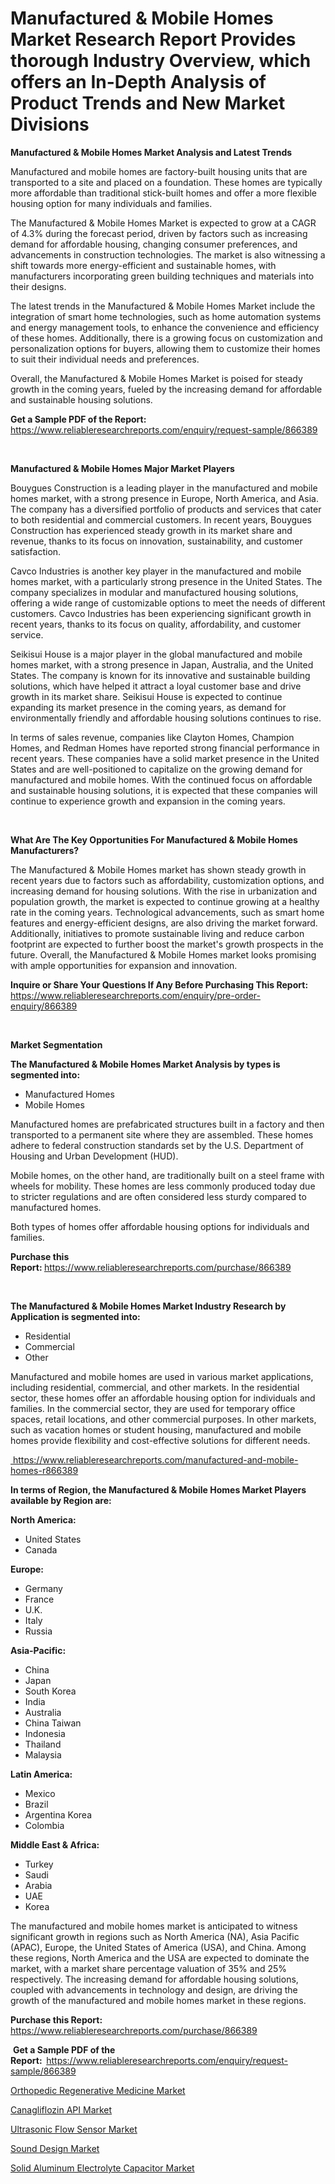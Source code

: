 <p><h1>Manufactured & Mobile Homes Market Research Report Provides thorough Industry Overview, which offers an In-Depth Analysis of Product Trends and New Market Divisions</h1></p><p><strong>Manufactured & Mobile Homes Market Analysis and Latest Trends</strong></p>
<p><p>Manufactured and mobile homes are factory-built housing units that are transported to a site and placed on a foundation. These homes are typically more affordable than traditional stick-built homes and offer a more flexible housing option for many individuals and families.</p><p>The Manufactured & Mobile Homes Market is expected to grow at a CAGR of 4.3% during the forecast period, driven by factors such as increasing demand for affordable housing, changing consumer preferences, and advancements in construction technologies. The market is also witnessing a shift towards more energy-efficient and sustainable homes, with manufacturers incorporating green building techniques and materials into their designs.</p><p>The latest trends in the Manufactured & Mobile Homes Market include the integration of smart home technologies, such as home automation systems and energy management tools, to enhance the convenience and efficiency of these homes. Additionally, there is a growing focus on customization and personalization options for buyers, allowing them to customize their homes to suit their individual needs and preferences.</p><p>Overall, the Manufactured & Mobile Homes Market is poised for steady growth in the coming years, fueled by the increasing demand for affordable and sustainable housing solutions.</p></p>
<p><strong>Get a Sample PDF of the Report:&nbsp;</strong> <a href="https://www.reliableresearchreports.com/enquiry/request-sample/866389">https://www.reliableresearchreports.com/enquiry/request-sample/866389</a></p>
<p>&nbsp;</p>
<p><strong>Manufactured & Mobile Homes Major Market Players</strong></p>
<p><p>Bouygues Construction is a leading player in the manufactured and mobile homes market, with a strong presence in Europe, North America, and Asia. The company has a diversified portfolio of products and services that cater to both residential and commercial customers. In recent years, Bouygues Construction has experienced steady growth in its market share and revenue, thanks to its focus on innovation, sustainability, and customer satisfaction.</p><p>Cavco Industries is another key player in the manufactured and mobile homes market, with a particularly strong presence in the United States. The company specializes in modular and manufactured housing solutions, offering a wide range of customizable options to meet the needs of different customers. Cavco Industries has been experiencing significant growth in recent years, thanks to its focus on quality, affordability, and customer service.</p><p>Seikisui House is a major player in the global manufactured and mobile homes market, with a strong presence in Japan, Australia, and the United States. The company is known for its innovative and sustainable building solutions, which have helped it attract a loyal customer base and drive growth in its market share. Seikisui House is expected to continue expanding its market presence in the coming years, as demand for environmentally friendly and affordable housing solutions continues to rise.</p><p>In terms of sales revenue, companies like Clayton Homes, Champion Homes, and Redman Homes have reported strong financial performance in recent years. These companies have a solid market presence in the United States and are well-positioned to capitalize on the growing demand for manufactured and mobile homes. With the continued focus on affordable and sustainable housing solutions, it is expected that these companies will continue to experience growth and expansion in the coming years.</p></p>
<p>&nbsp;</p>
<p><strong>What Are The Key Opportunities For Manufactured & Mobile Homes Manufacturers?</strong></p>
<p><p>The Manufactured & Mobile Homes market has shown steady growth in recent years due to factors such as affordability, customization options, and increasing demand for housing solutions. With the rise in urbanization and population growth, the market is expected to continue growing at a healthy rate in the coming years. Technological advancements, such as smart home features and energy-efficient designs, are also driving the market forward. Additionally, initiatives to promote sustainable living and reduce carbon footprint are expected to further boost the market's growth prospects in the future. Overall, the Manufactured & Mobile Homes market looks promising with ample opportunities for expansion and innovation.</p></p>
<p><strong>Inquire or Share Your Questions If Any Before Purchasing This Report:</strong> <a href="https://www.reliableresearchreports.com/enquiry/pre-order-enquiry/866389">https://www.reliableresearchreports.com/enquiry/pre-order-enquiry/866389</a></p>
<p>&nbsp;</p>
<p><strong>Market Segmentation</strong></p>
<p><strong>The Manufactured & Mobile Homes Market Analysis by types is segmented into:</strong></p>
<p><ul><li>Manufactured Homes</li><li>Mobile Homes</li></ul></p>
<p><p>Manufactured homes are prefabricated structures built in a factory and then transported to a permanent site where they are assembled. These homes adhere to federal construction standards set by the U.S. Department of Housing and Urban Development (HUD). </p><p>Mobile homes, on the other hand, are traditionally built on a steel frame with wheels for mobility. These homes are less commonly produced today due to stricter regulations and are often considered less sturdy compared to manufactured homes.</p><p>Both types of homes offer affordable housing options for individuals and families.</p></p>
<p><strong>Purchase this Report:&nbsp;</strong><a href="https://www.reliableresearchreports.com/purchase/866389">https://www.reliableresearchreports.com/purchase/866389</a></p>
<p>&nbsp;</p>
<p><strong>The Manufactured & Mobile Homes Market Industry Research by Application is segmented into:</strong></p>
<p><ul><li>Residential</li><li>Commercial</li><li>Other</li></ul></p>
<p><p>Manufactured and mobile homes are used in various market applications, including residential, commercial, and other markets. In the residential sector, these homes offer an affordable housing option for individuals and families. In the commercial sector, they are used for temporary office spaces, retail locations, and other commercial purposes. In other markets, such as vacation homes or student housing, manufactured and mobile homes provide flexibility and cost-effective solutions for different needs.</p></p>
<p><a href="https://www.reliableresearchreports.com/manufactured-and-mobile-homes-r866389">&nbsp;https://www.reliableresearchreports.com/manufactured-and-mobile-homes-r866389</a></p>
<p><strong>In terms of Region, the Manufactured & Mobile Homes Market Players available by Region are:</strong></p>
<p>
    <p> <strong> North America: </strong>
        <ul>
            <li>United States</li>
            <li>Canada</li>
        </ul>
        </p> 
    <p> <strong> Europe: </strong>
        <ul>
            <li>Germany</li>
            <li>France</li>
            <li>U.K.</li>
            <li>Italy</li>
            <li>Russia</li>
        </ul>
        </p> 
    <p> <strong> Asia-Pacific: </strong>
        <ul>
            <li>China</li>
            <li>Japan</li>
            <li>South Korea</li>
            <li>India</li>
            <li>Australia</li>
            <li>China Taiwan</li>
            <li>Indonesia</li>
            <li>Thailand</li>
            <li>Malaysia</li>
        </ul>
        </p> 
    <p> <strong> Latin America: </strong>
        <ul>
            <li>Mexico</li>
            <li>Brazil</li>
            <li>Argentina Korea</li>
            <li>Colombia</li>
        </ul>
        </p> 
    <p> <strong> Middle East & Africa: </strong>
        <ul>
            <li>Turkey</li>
            <li>Saudi</li>
            <li>Arabia</li>
            <li>UAE</li>
            <li>Korea</li>
        </ul>
    </p>
    </p>
<p><p>The manufactured and mobile homes market is anticipated to witness significant growth in regions such as North America (NA), Asia Pacific (APAC), Europe, the United States of America (USA), and China. Among these regions, North America and the USA are expected to dominate the market, with a market share percentage valuation of 35% and 25% respectively. The increasing demand for affordable housing solutions, coupled with advancements in technology and design, are driving the growth of the manufactured and mobile homes market in these regions.</p></p>
<p><strong>Purchase this Report: </strong><a href="https://www.reliableresearchreports.com/purchase/866389">https://www.reliableresearchreports.com/purchase/866389</a></p>
<p>&nbsp;<strong>Get a Sample PDF of the Report:&nbsp;&nbsp;</strong><a href="https://www.reliableresearchreports.com/enquiry/request-sample/866389">https://www.reliableresearchreports.com/enquiry/request-sample/866389</a></p>
<p><strong></strong></p>
<p><p><a href="https://www.linkedin.com/pulse/orthopedic-regenerative-medicine-market-size-share-analysis-gmaee">Orthopedic Regenerative Medicine Market</a></p><p><a href="https://issuu.com/reportprime-2/docs/canagliflozin-api-market-size-2030.pptx">Canagliflozin API Market</a></p><p><a href="https://issuu.com/reportprime-2/docs/ultrasonic-flow-sensor-market-size-2030.pptx">Ultrasonic Flow Sensor Market</a></p><p><a href="https://www.linkedin.com/pulse/sound-design-market-size-share-analysis-growth-trends-forecast-th2ie">Sound Design Market</a></p><p><a href="https://github.com/nyahMertz1928/Market-Research-Report-List-1/blob/main/solid-aluminum-electrolyte-capacitor-market.md">Solid Aluminum Electrolyte Capacitor Market</a></p></p>